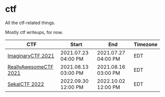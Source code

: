 # ctf
All the ctf-related things.

Mostly ctf writeups, for now.

CTF | Start | End | Timezone
--- | ----- | --- | --------
[ImaginaryCTF 2021]([210723-27]%20ImaginaryCTF%202021) | 2021.07.23 04:00 PM | 2021.07.27 04:00 PM | EDT
[ReallyAwesomeCTF 2021]([210813-16]%20ReallyAwesomeCTF%202021) | 2021.08.13 03:00 PM | 2021.08.16 03:00 PM | EDT
[SekaiCTF 2022]([220930-1002]%20SekaiCTF%202022) | 2022.09.30 12:00 PM | 2022.10.02 12:00 PM | EDT
